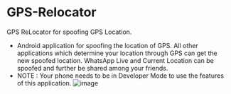 # GPS-Relocator
GPS ReLocator for spoofing GPS Location. 
* Android application for spoofing the location of GPS. All other applications which determine your location through GPS can get the new spoofed location. WhatsApp Live and Current Location can be spoofed and further be shared among your friends.
* NOTE : Your phone needs to be in Developer Mode to use the features of this application.
 ![image](https://github.com/sick3lement/GPS-Relocator/blob/master/WhatsApp%20Image%202018-05-22%20at%202.25.48%20AM%20(1).jpeg)
